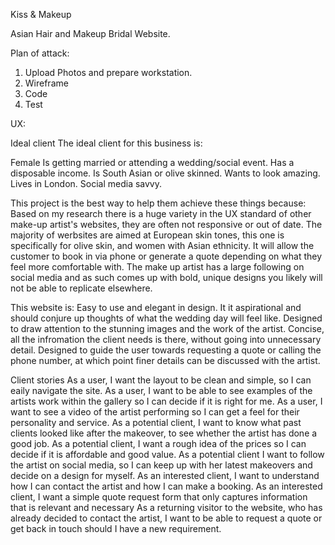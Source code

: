 Kiss & Makeup

Asian Hair and Makeup Bridal Website.

Plan of attack:

1) Upload Photos and prepare workstation.
2) Wireframe
3) Code
4) Test


UX:

Ideal client
The ideal client for this business is:

Female 
Is getting married or attending a wedding/social event.
Has a disposable income.
Is South Asian or olive skinned.
Wants to look amazing.
Lives in London.
Social media savvy.

This project is the best way to help them achieve these things because:
Based on my research there is a huge variety in the UX standard of other make-up artist's websites, they are often not responsive or out of date.
The majority of werbsites are aimed at European skin tones, this one is specifically for olive skin, and women with Asian ethnicity.
It will allow the customer to book in via phone or generate a quote depending on what they feel more comfortable with.
The make up artist has a large following on social media and as such comes up with bold, unique designs you likely will not be able to replicate elsewhere.

This website is: 
Easy to use and elegant in design. It it aspirational and should conjure up thoughts of what the wedding day will feel like.
Designed to draw attention to the stunning images and the work of the artist.
Concise, all the infromation the client needs is there, without going into unnecessary detail.
Designed to guide the user towards requesting a quote or calling the phone number, at which point finer details can be discussed with the artist.

Client stories
As a user, I want the layout to be clean and simple, so I can eaily navigate the site.
As a user, I want to be able to see examples of the artists work within the gallery so I can decide if it is right for me.
As a user, I want to see a video of the artist performing so I can get a feel for their personality and service.
As a potential client, I want to know what past clients looked like after the makeover, to see whether the artist has done a good job.
As a potential client, I want a rough idea of the prices so I can decide if it is affordable and good value.
As a potential client I want to follow the artist on social media, so I can keep up with her latest makeovers and decide on a design for myself.
As an interested client, I want to understand how I can contact the artist and how I can make a booking. 
As an interested client, I want a simple quote request form that only captures information that is relevant and necessary
As a returning visitor to the website, who has already decided to contact the artist, I want to be able to request a quote or get back in touch should I have a new requirement.